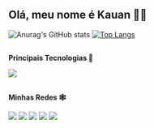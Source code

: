 ## Olá, meu nome é Kauan 👋🏽

![Anurag's GitHub stats](https://github-readme-stats.vercel.app/api?username=KauanFM&show_icons=true&theme=nightowl&locale=pt-br&include_all_commits=true&hide=contribs,prs)
[![Top Langs](https://github-readme-stats.vercel.app/api/top-langs/?username=KauanFM&layout=compact&theme=nightowl&locale=pt-br)](https://github.com/anuraghazra/github-readme-stats)

## 
  <B> Principais Tecnologias 💯 </B>
  
<div>
  <img src="https://img.shields.io/badge/java-%23ED8B00.svg?style=for-the-badge&logo=openjdk&logoColor=white" target="_blank">
</div>

 ##
  <B> Minhas Redes 🕸 </B>

<div> 
  <a href="https://www.youtube.com/channel/UCFI1OmwL-IOgWWELFUg8g3w" target="_blank"><img src="https://img.shields.io/badge/YouTube-FF0000?style=for-the-badge&logo=youtube&logoColor=white" target="_blank"></a>
  <a href="https://www.linkedin.com/in/kauan-feitoza-mendes-390230265/" target="_blank"><img src="https://img.shields.io/badge/-LinkedIn-%230077B5?style=for-the-badge&logo=linkedin&logoColor=white" target="_blank"></a>
  <a href="https://twitter.com/KFeitoza35" target="_blank"><img src="https://img.shields.io/badge/Twitter-%231DA1F2.svg?style=for-the-badge&logo=Twitter&logoColor=white" target="_blank"></a>
 	<a href="https://replit.com/@KFM35" target="_blank"><img src="https://img.shields.io/badge/Replit-DD1200?style=for-the-badge&logo=Replit&logoColor=white" target="_blank"></a> 
  <a href="https://www.udemy.com/user/kauan-feitoza-mendes/" target="_blank"><img src="https://img.shields.io/badge/Udemy-A435F0?style=for-the-badge&logo=Udemy&logoColor=white" target="_blank"></a>
  
</div>
